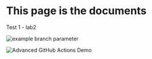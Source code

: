 # This page is the documents

Test 1 - lab2

![example branch parameter](https://github.com/Naghme98/github-workflow-course/actions/workflows/display.yml/badge.svg?branch=main)


![Advanced GitHub Actions Demo](https://github.com/Naghme98/github-workflow-course/actions/workflows/lab5-2.yaml/badge.svg)
